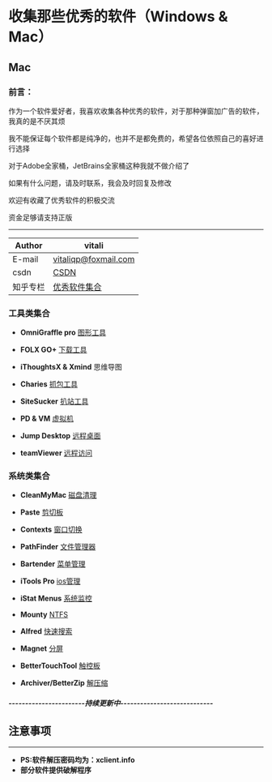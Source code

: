 # 收集那些优秀的软件（Windows & Mac）

## Mac

### 前言：

作为一个软件爱好者，我喜欢收集各种优秀的软件，对于那种弹窗加广告的软件，我真的是不厌其烦   

我不能保证每个软件都是纯净的，也并不是都免费的，希望各位依照自己的喜好进行选择   

对于Adobe全家桶，JetBrains全家桶这种我就不做介绍了  

如果有什么问题，请及时联系，我会及时回复及修改

欢迎有收藏了优秀软件的积极交流

资金足够请支持正版

****

|Author|vitali|
|---|---
|E-mail|vitaliqp@foxmail.com
|csdn|[CSDN](https://blog.csdn.net/baidu_35154065/article/details/81213468)
|知乎专栏|[优秀软件集合](https://zhuanlan.zhihu.com/vitali-software)


### 工具类集合

* **OmniGraffle pro** [图形工具](./Mac/Tools/drawing)  

* **FOLX GO+**	  [下载工具](./Mac/Tools/download) 

* **iThoughtsX & Xmind** 思维导图  

* **Charies**  [抓包工具](./Mac/Tools/catch) 

* **SiteSucker**  [扒站工具](./Mac/Tools/catch) 

* **PD & VM**  [虚拟机](./Mac/Tools/virtual/PD) 

* **Jump Desktop**  [远程桌面](./Mac/Tools/remoteControl) 

* **teamViewer**  [远程访问](./Mac/Tools/remoteControl) 

### 系统类集合

* **CleanMyMac** [磁盘清理](./Mac/System/clean)

* **Paste**  [剪切板](./Mac/System/Clipboard)

* **Contexts**	[窗口切换](./Mac/System/fastSwitching)

* **PathFinder**		[文件管理器](./Mac/System/fileManager)

* **Bartender**		[菜单管理](./Mac/System/menu)

* **iTools Pro**		[ios管理](./Mac/System/mobileManager)

* **iStat Menus**	[系统监控](./Mac/System/monitoring)

* **Mounty**		[NTFS](./Mac/System/NTFS)

* **Alfred**		[快速搜索](./Mac/System/search)

* **Magnet**		[分屏](./Mac/System/SplitScreen)

* **BetterTouchTool**	[触控板](./Mac/System/touch)

* **Archiver/BetterZip**	[解压缩](./Mac/System/unzip)

##### -----------------------持续更新中----------------------------  

## 注意事项
***

* **PS:软件解压密码均为：xclient.info**
* **部分软件提供破解程序**
